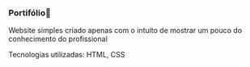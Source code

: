 ### Portifólio🥇
<p>Website simples criado apenas com o intuito de mostrar um pouco do conhecimento do profissional </p>
Tecnologias utilizadas: HTML, CSS  
